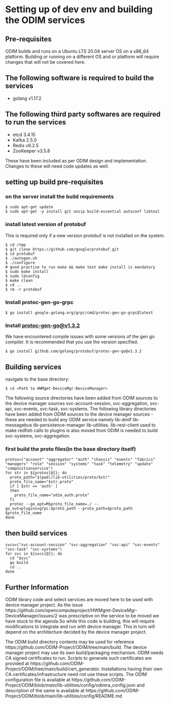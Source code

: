 # Setting up of dev env and building the ODIM services

## Pre-requisites
<p>ODIM builds and runs on a Ubuntu LTS 20.04 server OS on a x86_64 platform. Building or running on a different OS and or platform will require changes that will not be covered here.</p>

## The following software is required to build the services
- golang v1.17.2

## The following third party softwares are required to run the services
- etcd 3.4.15
- Kafka 2.5.0
- Redis v6.2.5
- ZooKeeper v3.5.8
<p>These have been included as per ODIM design and implementation. Changes to these will need code updates as well.</p>

## setting up build pre-requisites
### on the server install the build requirements
```
$ sudo apt-get update
$ sudo apt-get -y install git unzip build-essential autoconf libtool
```
### install latest version of protobuf
This is required only if a new version protobuf is not installed on the system.
```
$ cd /tmp
$ git clone https://github.com/google/protobuf.git
$ cd protobuf 
$ ./autogen.sh 
$ ./configure 
# good practise to run make && make test make install is mandatory
$ sudo make install 
$ sudo ldconfig 
$ make clean 
$ cd .. 
$ rm -r protobuf
```
### Install protoc-gen-go-grpc
```
$ go install google.golang.org/grpc/cmd/protoc-gen-go-grpc@latest
```
### Install protoc-gen-go@v1.3.2
We have encountered compile issues with some versions of the gen go compiler. It is recommended that you use the version specified.
```
$ go install github.com/golang/protobuf/protoc-gen-go@v1.3.2
```
## Building services
navigate to the base directory:
```
$ cd <Path to HWMgmt-DeviceMgr-DeviceManager>
```
The following source directories have been added from ODIM sources to the device manager sources svc-account-session, svc-aggregation, svc-api, svc-events, svc-task, svc-systems. The following library directories have been added from ODIM sources to the device manager sources - these are needed to build any ODIM service namely lib-dmtf  lib-messagebus  lib-persistence-manager lib-utilities.
lib-rest-client used to make redfish calls to plugins is also moved from ODIM is needed to build svc-systems, svc-aggregation.

### first build the proto files(in the base directory itself)
```
protos=("account" "aggregator" "auth" "chassis" "events" "fabrics" "managers" "role" "session" "systems" "task" "telemetry" "update" "compositionservice")
for str in ${protos[@]}; do
  proto_path="$(pwd)/lib-utilities/proto/$str"
  proto_file_name="$str.proto"
  if [ $str == 'auth' ]
  then
    proto_file_name="odim_auth.proto"
  fi
  protoc --go_opt=M$proto_file_name=./ --go_out=plugins=grpc:$proto_path --proto_path=$proto_path $proto_file_name
done
```
## then build services
```
svcs=("svc-account-session" "svc-aggregation" "svc-api" "svc-events" "svc-task" "svc-systems")
for svc in ${svcs[@]}; do
  cd "$svc"
  go build
  cd ..
done
```
## Further Information
<p>ODIM library code and select services are moved here to be used with device manager project. As the issue https://github.com/opencomputeproject/HWMgmt-DeviceMgr-DeviceManager/issues/2 was prescriptive on the service to be moved we have stuck to the agenda.So while this code is building, this will require modifications to integrate and run with device manager. This in turn will depend on the architecture decided by the device manager project.</p>
<p>The ODIM build directory contents may be used for reference https://github.com/ODIM-Project/ODIM/tree/main/build. The device manager project may use its own build/packaging mechanism. ODIM needs CA signed certificates to run. Scripts to generate such certificates are provided at https://github.com/ODIM-Project/ODIM/tree/main/build/cert_generator. Installations having their own CA certificates/infrastructure need not use these scripts. The ODIM configuration file is available at https://github.com/ODIM-Project/ODIM/blob/main/lib-utilities/config/odimra_config.json and description of the same is available at https://github.com/ODIM-Project/ODIM/blob/main/lib-utilities/config/README.md</p>

